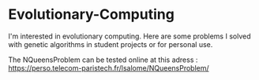 # Evolutionary-Computing
I'm interested in evolutionary computing. Here are some problems I solved with genetic algorithms in student projects or for personal use.

The NQueensProblem can be tested online at this adress :
https://perso.telecom-paristech.fr/lsalome/NQueensProblem/
